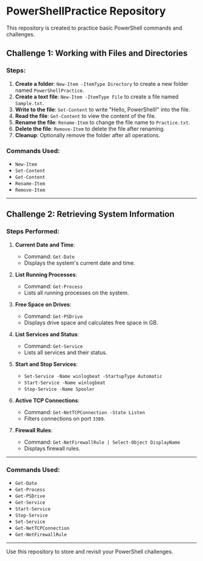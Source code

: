 # PowerShellPractice Repository

This repository is created to practice basic PowerShell commands and challenges.

## Challenge 1: Working with Files and Directories

### Steps:

1. **Create a folder**: `New-Item -ItemType Directory` to create a new folder named `PowerShellPractice`.
2. **Create a text file**: `New-Item -ItemType File` to create a file named `Sample.txt`.
3. **Write to the file**: `Set-Content` to write "Hello, PowerShell!" into the file.
4. **Read the file**: `Get-Content` to view the content of the file.
5. **Rename the file**: `Rename-Item` to change the file name to `Practice.txt`.
6. **Delete the file**: `Remove-Item` to delete the file after renaming.
7. **Cleanup**: Optionally remove the folder after all operations.

### Commands Used:
- `New-Item`
- `Set-Content`
- `Get-Content`
- `Rename-Item`
- `Remove-Item`

---

## Challenge 2: Retrieving System Information

### Steps Performed:
1. **Current Date and Time**:
   - Command: `Get-Date`
   - Displays the system's current date and time.

2. **List Running Processes**:
   - Command: `Get-Process`
   - Lists all running processes on the system.

3. **Free Space on Drives**:
   - Command: `Get-PSDrive`
   - Displays drive space and calculates free space in GB.

4. **List Services and Status**:
   - Command: `Get-Service`
   - Lists all services and their status.

5. **Start and Stop Services**:
   - `Set-Service -Name winlogbeat -StartupType Automatic`
   - `Start-Service -Name winlogbeat`
   - `Stop-Service -Name Spooler`

6. **Active TCP Connections**:
   - Command: `Get-NetTCPConnection -State Listen`
   - Filters connections on port `3389`.

7. **Firewall Rules**:
   - Command: `Get-NetFirewallRule | Select-Object DisplayName`
   - Displays firewall rules.

---

### Commands Used:
- `Get-Date`
- `Get-Process`
- `Get-PSDrive`
- `Get-Service`
- `Start-Service`
- `Stop-Service`
- `Set-Service`
- `Get-NetTCPConnection`
- `Get-NetFirewallRule`

---
Use this repository to store and revisit your PowerShell challenges.
